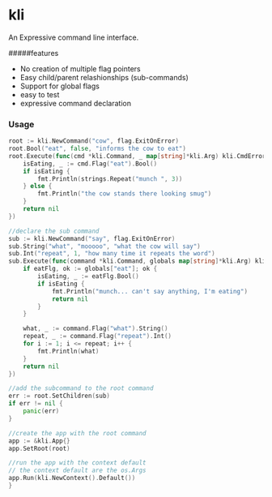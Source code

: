 # kli

An Expressive command line interface. 

#####features
- No creation of multiple flag pointers
- Easy child/parent relashionships (sub-commands)
- Support for global flags
- easy to test
- expressive command declaration 

### Usage

```go
root := kli.NewCommand("cow", flag.ExitOnError)
root.Bool("eat", false, "informs the cow to eat")
root.Execute(func(cmd *kli.Command, _ map[string]*kli.Arg) kli.CmdError {
    isEating, _ := cmd.Flag("eat").Bool()
    if isEating {
        fmt.Println(strings.Repeat("munch ", 3))
    } else {
        fmt.Println("the cow stands there looking smug")
    }
    return nil
})

//declare the sub command
sub := kli.NewCommand("say", flag.ExitOnError)
sub.String("what", "mooooo", "what the cow will say")
sub.Int("repeat", 1, "how many time it repeats the word")
sub.Execute(func(command *kli.Command, globals map[string]*kli.Arg) kli.CmdError {
    if eatFlg, ok := globals["eat"]; ok {
        isEating, _ := eatFlg.Bool()
        if isEating {
            fmt.Println("munch... can't say anything, I'm eating")
            return nil
        }
    }

    what, _ := command.Flag("what").String()
    repeat, _ := command.Flag("repeat").Int()
    for i := 1; i <= repeat; i++ {
        fmt.Println(what)
    }
    return nil
})

//add the subcommand to the root command
err := root.SetChildren(sub)
if err != nil {
    panic(err)
}

//create the app with the root command
app := &kli.App{}
app.SetRoot(root)

//run the app with the context default
// the context default are the os.Args
app.Run(kli.NewContext().Default())
}

```